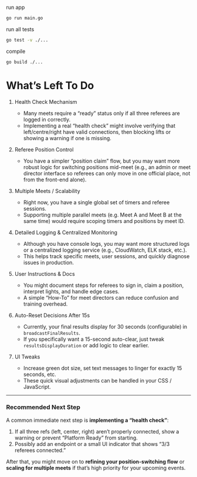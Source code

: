 run app
```bash
go run main.go
```

run all tests
```bash
go test -v ./...
```

compile
```bash
go build ./...
```

# What’s Left To Do

1. Health Check Mechanism
	- Many meets require a “ready” status only if all three referees are logged in correctly.
	- Implementing a real “health check” might involve verifying that left/centre/right have valid connections, then blocking lifts or showing a warning if one is missing.

2. Referee Position Control
	- You have a simpler “position claim” flow, but you may want more robust logic for switching positions mid-meet (e.g., an admin or meet director interface so referees can only move in one official place, not from the front-end alone).

3. Multiple Meets / Scalability
	- Right now, you have a single global set of timers and referee sessions.
	- Supporting multiple parallel meets (e.g. Meet A and Meet B at the same time) would require scoping timers and positions by meet ID.

4. Detailed Logging & Centralized Monitoring
	- Although you have console logs, you may want more structured logs or a centralized logging service (e.g., CloudWatch, ELK stack, etc.).
	- This helps track specific meets, user sessions, and quickly diagnose issues in production.

5. User Instructions & Docs
	- You might document steps for referees to sign in, claim a position, interpret lights, and handle edge cases.
	- A simple “How-To” for meet directors can reduce confusion and training overhead.

6. Auto-Reset Decisions After 15s
	- Currently, your final results display for 30 seconds (configurable) in `broadcastFinalResults`.
	- If you specifically want a 15-second auto-clear, just tweak `resultsDisplayDuration` or add logic to clear earlier.

7. UI Tweaks
	- Increase green dot size, set text messages to linger for exactly 15 seconds, etc.
	- These quick visual adjustments can be handled in your CSS / JavaScript.

---

### **Recommended Next Step**

A common immediate next step is **implementing a “health check”**:
1. If all three refs (left, center, right) aren’t properly connected, show a warning or prevent “Platform Ready” from starting.
2. Possibly add an endpoint or a small UI indicator that shows “3/3 referees connected.”

After that, you might move on to **refining your position-switching flow** or **scaling for multiple meets** if that’s high priority for your upcoming events.